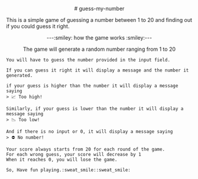 <p align="center">
# guess-my-number
</p>
    This is a simple game of guessing a number between 1 to 20 and finding out if you could guess it right.

<p align="center">---:smiley: how the game works :smiley:---</p>

<p align="center">The game will generate a random number ranging from 1 to 20

    You will have to guess the number provided in the input field.

    If you can guess it right it will display a message and the number it generated.

    if your guess is higher than the number it will display a message saying
    > 📈 Too high!

    Similarly, if your guess is lower than the number it will display a message saying
    > 📉 Too low!

    And if there is no input or 0, it will display a message saying
    > ⛔️ No number!

    Your score always starts from 20 for each round of the game.
    For each wrong guess, your score will decrease by 1
    When it reaches 0, you will lose the game.

    So, Have fun playing.:sweat_smile::sweat_smile:
</p>

